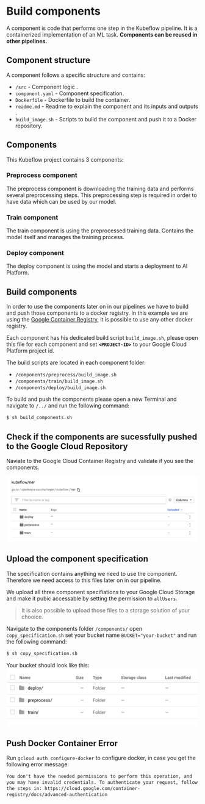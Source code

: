 # Build components

A component is code that performs one step in the Kubeflow pipeline. It is a containerized implementation of an ML task. **Components can be reused in other pipelines.**

## Component structure
A component follows a specific structure and contains:
 
* `/src` - Component logic . 
* `component.yaml` - Component specification. 
* `Dockerfile` - Dockerfile to build the container. 
* `readme.md` - Readme to explain the component and its inputs and outputs . 
* `build_image.sh` - Scripts to build the component and push it to a Docker repository. 

## Components
This Kubeflow project contains 3 components:

### Preprocess component
The preprocess component is downloading the training data and performs several preprocessing steps. This preprocessing step is required in order to have data which can be used by our model. 


### Train component
The train component is using the preprocessed training data. Contains the model itself and manages the training process. 

### Deploy component
The deploy component is using the model and starts a deployment to AI Platform. 

## Build components
In order to use the components later on in our pipelines we have to build and push those components to a docker registry. In this example we are using the 
[Google Container Registry](https://cloud.google.com/container-registry/), it is possible to use any other docker registry. 

Each component has his dedicated build script `build_image.sh`, please open this file for each component and set **`<PROJECT-ID>`** to your Google Cloud Platform project id.

The build scripts are located in each component folder:

* `/components/preprocess/build_image.sh`
* `/components/train/build_image.sh`
* `/components/deploy/build_image.sh`

To build and push the components please open a new Terminal and navigate to `/../` and run the following command:

```bash
$ sh build_components.sh
```

## Check if the components are sucessfully pushed to the Google Cloud Repository

Naviate to the Google Cloud Container Registry and validate if you see the components. 

![container registry](https://github.com/SaschaHeyer/Named-Entity-Recognition/blob/master/documentation/files/container.png?raw=true)

## Upload the component specification
The specification contains anything we need to use the component. Therefore we need access to this files later on in our pipeline. 

We upload all three component specifiations to your Google Cloud Storage and make it pubic accessable by setting the permission to `allUsers`.

> It is also possible to upload those files to a storage solution of your chooice.

Navigate to the components folder `/components/` open `copy_specification.sh` set your bucket name `BUCKET="your-bucket"` and run the following command:

```bash
$ sh copy_specification.sh
```

Your bucket should look like this:
![container registry](https://github.com/SaschaHeyer/Named-Entity-Recognition/blob/master/documentation/files/bucket.png?raw=true)


## Push Docker Container Error
Run `gcloud auth configure-docker` to configure docker, in case you get the following error message:

```b
You don't have the needed permissions to perform this operation, and you may have invalid credentials. To authenticate your request, follow the steps in: https://cloud.google.com/container-registry/docs/advanced-authentication
```
